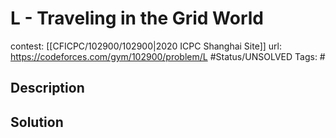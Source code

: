# L - Traveling in the Grid World

contest: [[CFICPC/102900/102900|2020 ICPC Shanghai Site]]
url: https://codeforces.com/gym/102900/problem/L
#Status/UNSOLVED
Tags: #

## Description

## Solution

